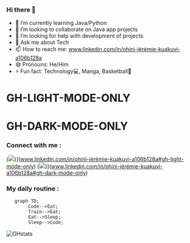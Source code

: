 ### Hi there 👋


- 🌱 I’m currently learning Java/Python
- 👯 I’m looking to collaborate on Java app projects
- 🤔 I’m looking for help with development of projects
- 💬 Ask me about Tech
- 📫 How to reach me: www.linkedin.com/in/ohini-jérémie-kuakuvi-a106b128a 
- 😄 Pronouns: He/Him
- ⚡ Fun fact: Technology💻, Manga, Basketball🏀

# GH-LIGHT-MODE-ONLY
# GH-DARK-MODE-ONLY

### Connect with me :
(<img src="https://cdn.jsdelivr.net/gh/devicons/devicon/icons/linkedin/linkedin-original.svg" />)](www.linkedin.com/in/ohini-jérémie-kuakuvi-a106b128a#gh-light-mode-only)
(<img src="https://cdn.jsdelivr.net/gh/devicons/devicon/icons/linkedin/linkedin-original.svg" />)](www.linkedin.com/in/ohini-jérémie-kuakuvi-a106b128a#gh-dark-mode-only)





          


### My daily routine :
```mermaid
   graph TD;
        Code-->Eat;
        Train-->Eat;
        Eat-->Sleep;
        Sleep-->Code;
```

 
![GHstats](https://github-readme-stats.vercel.app/api?username=kojhack&show_icons=true)
        
          
